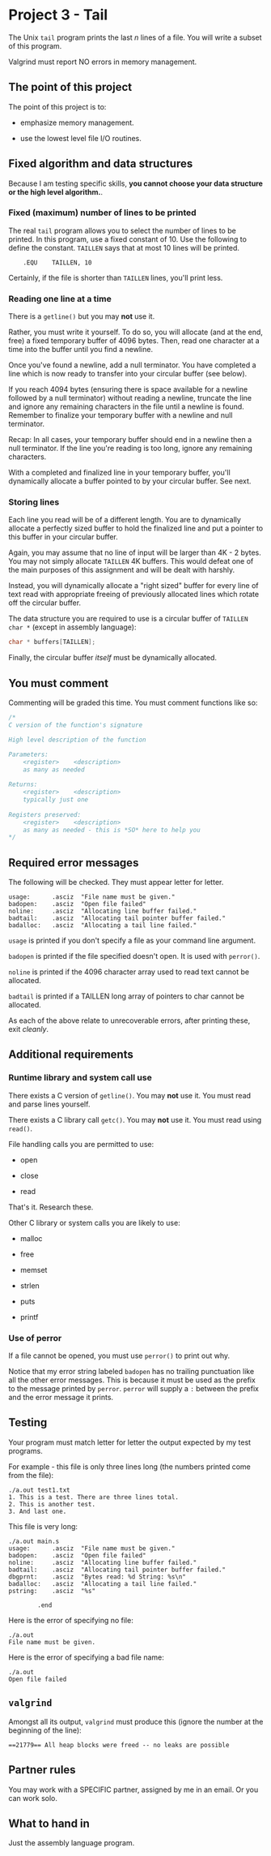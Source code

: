 # Project 3 - Tail

The Unix `tail` program prints the last *n* lines of a file. You will
write a subset of this program.

Valgrind must report NO errors in memory management.

## The point of this project

The point of this project is to:

* emphasize memory management.

* use the lowest level file I/O routines.

## Fixed algorithm and data structures

Because I am testing specific skills, **you cannot choose your data
structure or the high level algorithm.**.

### Fixed (maximum) number of lines to be printed

The real `tail` program allows you to select the number of lines to be
printed. In this program, use a fixed constant of 10. Use the following
to define the constant. `TAILLEN` says that at most 10 lines will be
printed.

```text
	.EQU	TAILLEN, 10
```

Certainly, if the file is shorter than `TAILLEN` lines, you'll print
less.

### Reading one line at a time

There is a `getline()` but you may **not** use it.

Rather, you must write it yourself. To do so, you will allocate (and at
the end, free) a fixed temporary buffer of 4096 bytes. Then, read one
character at a time into the buffer until you find a newline.

Once you've found a newline, add a null terminator. You have completed a
line which is now ready to transfer into your circular buffer (see
below).

If you reach 4094 bytes (ensuring there is space available for a newline
followed by a null terminator) without reading a newline, truncate the
line and ignore any remaining characters in the file until a newline is
found. Remember to finalize your temporary buffer with a newline and
null terminator.

Recap: In all cases, your temporary buffer should end in a newline then
a null terminator. If the line you're reading is too long, ignore any
remaining characters.

With a completed and finalized line in your temporary buffer, you'll
dynamically allocate a buffer pointed to by your circular buffer. See
next.

### Storing lines

Each line you read will be of a different length. You are to dynamically
allocate a perfectly sized buffer to hold the finalized line and put a
pointer to this buffer in your circular buffer.

Again, you may assume that no line of input will be larger than 4K - 2
bytes. You may not simply allocate ```TAILLEN``` 4K buffers. This would
defeat one of the main purposes of this assignment and will be dealt
with harshly.

Instead, you will dynamically allocate a "right sized" buffer for every
line of text read with appropriate freeing of previously allocated lines
which rotate off the circular buffer.

The data structure you are required to use is a circular buffer of
`TAILLEN` `char *` (except in assembly language):

```c
char * buffers[TAILLEN];
```

Finally, the circular buffer *itself* must be dynamically allocated.

## You must comment

Commenting will be graded this time. You must comment functions like so:

```c++
/*
C version of the function's signature

High level description of the function

Parameters:
    <register>    <description>
    as many as needed
    
Returns:
    <register>    <description>
    typically just one
    
Registers preserved:
    <register>    <description>
    as many as needed - this is *SO* here to help you
*/
```

## Required error messages

The following will be checked. They must appear letter for letter.

```text
usage:		.asciz	"File name must be given."
badopen:	.asciz	"Open file failed"
noline:		.asciz	"Allocating line buffer failed."
badtail:	.asciz	"Allocating tail pointer buffer failed."
badalloc:	.asciz	"Allocating a tail line failed."
```

`usage` is printed if you don't specify a file as your command line
argument.

`badopen` is printed if the file specified doesn't open. It is used with
`perror()`.

`noline` is printed if the 4096 character array used to read text cannot
be allocated.

`badtail` is printed if a TAILLEN long array of pointers to char cannot
be allocated.

As each of the above relate to unrecoverable errors, after printing
these, exit *cleanly*.

## Additional requirements

### Runtime library and system call use

There exists a C version of ```getline()```. You may **not** use it. You
must read and parse lines yourself.

There exists a C library call ```getc()```. You may **not** use it. You
must read using ```read()```.

File handling calls you are permitted to use:

* open

* close

* read

That's it. Research these.

Other C library or system calls you are likely to use:

* malloc

* free

* memset

* strlen

* puts

* printf

### Use of perror

If a file cannot be opened, you must use ```perror()``` to print out
why.

Notice that my error string labeled ```badopen``` has no trailing
punctuation like all the other error messages. This is because it must
be used as the prefix to the message printed by ```perror```.
```perror``` will supply a ```:``` between the prefix and the error
message it prints.

## Testing

Your program must match letter for letter the output expected by my test
programs.

For example - this file is only three lines long (the numbers printed
come from the file):

```text
./a.out test1.txt 
1. This is a test. There are three lines total.
2. This is another test.
3. And last one.
```

This file is very long:

```text
./a.out main.s
usage:		.asciz	"File name must be given."
badopen:	.asciz	"Open file failed"
noline:		.asciz	"Allocating line buffer failed."
badtail:	.asciz	"Allocating tail pointer buffer failed."
dbgprnt:	.asciz	"Bytes read: %d String: %s\n"
badalloc:	.asciz	"Allocating a tail line failed."
pstring:	.asciz	"%s"

		.end
```

Here is the error of specifying no file:

```text
./a.out
File name must be given.
```

Here is the error of specifying a bad file name:

```text
./a.out
Open file failed
```

## `valgrind`

Amongst all its output, `valgrind` must produce this (ignore the number
at the beginning of the line):

```text
==21779== All heap blocks were freed -- no leaks are possible
```

## Partner rules

You may work with a SPECIFIC partner, assigned by me in an email. Or you
can work solo.

## What to hand in

Just the assembly language program.

